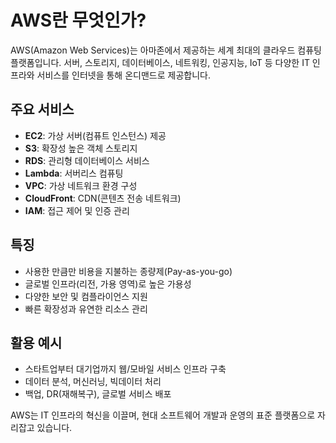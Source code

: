 # AWS란 무엇인가?

AWS(Amazon Web Services)는 아마존에서 제공하는 세계 최대의 클라우드 컴퓨팅 플랫폼입니다. 서버, 스토리지, 데이터베이스, 네트워킹, 인공지능, IoT 등 다양한 IT 인프라와 서비스를 인터넷을 통해 온디맨드로 제공합니다.

## 주요 서비스
- **EC2**: 가상 서버(컴퓨트 인스턴스) 제공
- **S3**: 확장성 높은 객체 스토리지
- **RDS**: 관리형 데이터베이스 서비스
- **Lambda**: 서버리스 컴퓨팅
- **VPC**: 가상 네트워크 환경 구성
- **CloudFront**: CDN(콘텐츠 전송 네트워크)
- **IAM**: 접근 제어 및 인증 관리

## 특징
- 사용한 만큼만 비용을 지불하는 종량제(Pay-as-you-go)
- 글로벌 인프라(리전, 가용 영역)로 높은 가용성
- 다양한 보안 및 컴플라이언스 지원
- 빠른 확장성과 유연한 리소스 관리

## 활용 예시
- 스타트업부터 대기업까지 웹/모바일 서비스 인프라 구축
- 데이터 분석, 머신러닝, 빅데이터 처리
- 백업, DR(재해복구), 글로벌 서비스 배포

AWS는 IT 인프라의 혁신을 이끌며, 현대 소프트웨어 개발과 운영의 표준 플랫폼으로 자리잡고 있습니다. 